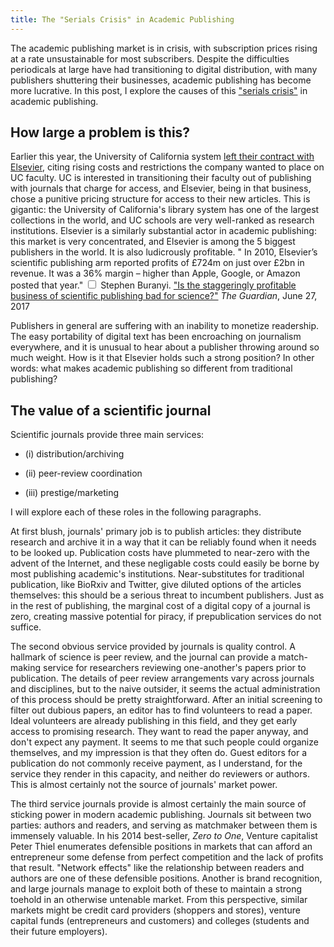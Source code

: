 ```yaml
---
title: The "Serials Crisis" in Academic Publishing
---
```


The academic publishing market is in crisis, with subscription prices rising at a rate unsustainable for most subscribers. Despite the difficulties periodicals at large have had transitioning to digital distribution, with many publishers shuttering their businesses, academic publishing has become more lucrative. In this post, I explore the causes of this ["serials crisis"](https://en.wikipedia.org/wiki/Serials_crisis) in academic publishing.

## How large a problem is this?

Earlier this year, the University of California system [left their contract with Elsevier](https://www.lib.berkeley.edu/about/uc-elsevier), citing rising costs and restrictions the company wanted to place on UC faculty. UC is interested in transitioning their faculty out of publishing with journals that charge for access, and Elsevier, being in that business, chose a punitive pricing structure for access to their new articles. This is gigantic: the University of California's library system has one of the largest collections in the world, and UC schools are very well-ranked as research institutions. Elsevier is a similarly substantial actor in academic publishing: this market is very concentrated, and Elsevier is among the 5 biggest publishers in the world. It is also ludicrously profitable. " In 2010, Elsevier’s scientific publishing arm reported profits of £724m on just over £2bn in revenue. It was a 36% margin – higher than Apple, Google, or Amazon posted that year." <label for="sn-profit" class="margin-toggle sidenote-number"></label>
  <input type="checkbox" id="sn-profit" class="margin-toggle">
  <span class="sidenote">
Stephen Buranyi. ["Is the staggeringly profitable business of scientific publishing bad for science?"](https://www.theguardian.com/science/2017/jun/27/profitable-business-scientific-publishing-bad-for-science) _The Guardian_, June 27, 2017</span>

Publishers in general are suffering with an inability to monetize readership. The easy portability of digital text has been encroaching on journalism everywhere, and it is unusual to hear about a publisher throwing around so much weight. How is it that Elsevier holds such a strong position? In other words: what makes academic publishing so different from traditional publishing?

## The value of a scientific journal

Scientific journals provide three main services:

  * (i) distribution/archiving

  * (ii) peer-review coordination

  * (iii) prestige/marketing

I will explore each of these roles in the following paragraphs.

  At first blush, journals' primary job is to publish articles: they distribute research and archive it in a way that it can be reliably found when it needs to be looked up. Publication costs have plummeted to near-zero with the advent of the Internet, and these negligable costs could easily be borne by most publishing academic's institutions. Near-substitutes for traditional publication, like BioRxiv and Twitter, give diluted options of the articles themselves: this should be a serious threat to incumbent publishers. Just as in the rest of publishing, the marginal cost of a digital copy of a journal is zero, creating massive potential for piracy, if prepublication services do not suffice.

  The second obvious service provided by journals is quality control. A hallmark of science is peer review, and the journal can provide a match-making service for researchers reviewing one-another's papers prior to publication. The details of peer review arrangements vary across journals and disciplines, but to the naive outsider, it seems the actual administration of this process should be pretty straightforward. After an initial screening to filter out dubious papers, an editor has to find volunteers to read a paper. Ideal volunteers are already publishing in this field, and they get early access to promising research. They want to read the paper anyway, and don't expect any payment. It seems to me that such people could organize themselves, and my impression is that they often do. Guest editors for a publication do not commonly receive payment, as I understand, for the service they render in this capacity, and neither do reviewers or authors. This is almost certainly not the source of journals' market power.

  The third service journals provide is almost certainly the main source of sticking power in modern academic publishing. Journals sit between two parties: authors and readers, and serving as matchmaker between them is immensely valuable. In his 2014 best-seller, _Zero to One_, Venture capitalist Peter Thiel enumerates defensible positions in markets that can afford an entrepreneur some defense from perfect competition and the lack of profits that result. "Network effects" like the relationship between readers and authors are one of these defensible positions. Another is brand recognition, and large journals manage to exploit both of these to maintain a strong toehold in an otherwise untenable market. From this perspective, similar markets might be credit card providers (shoppers and stores), venture capital funds (entrepreneurs and customers) and colleges (students and their future employers).

